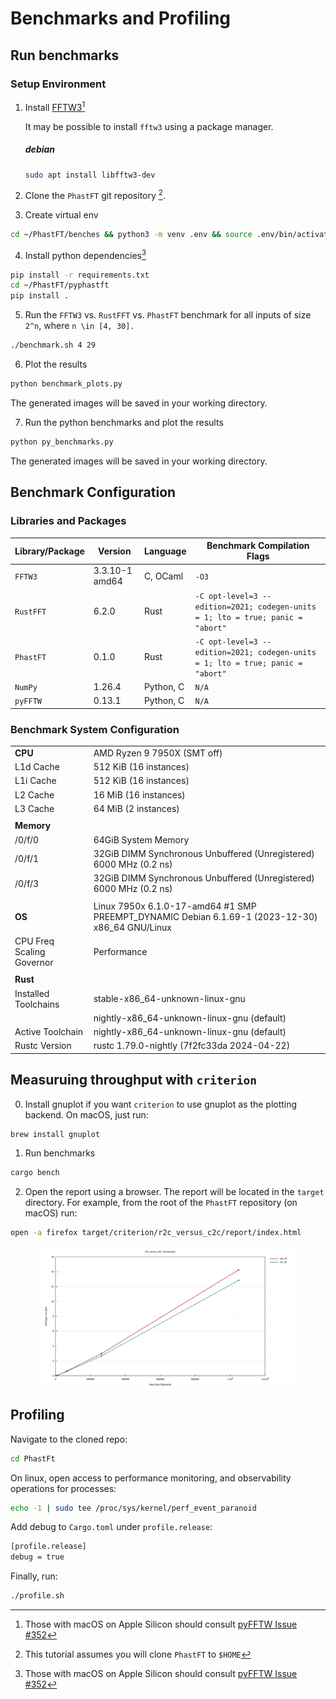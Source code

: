 # Benchmarks and Profiling

## Run benchmarks

### Setup Environment

1. Install [FFTW3](http://www.fftw.org/download.html)[^1]

   It may be possible to install `fftw3` using a package manager.

   ##### debian
   ```bash
   sudo apt install libfftw3-dev
   ```

2. Clone the `PhastFT` git repository [^2].

3. Create virtual env

```bash
cd ~/PhastFT/benches && python3 -m venv .env && source .env/bin/activate
```

4. Install python dependencies[^1]

```bash
pip install -r requirements.txt
cd ~/PhastFT/pyphastft
pip install .
```

5. Run the `FFTW3` vs. `RustFFT` vs. `PhastFT` benchmark for all inputs of size `2^n`, where `n \in [4, 30].`

```bash
./benchmark.sh 4 29
```

6. Plot the results

```bash
python benchmark_plots.py
```

The generated images will be saved in your working directory.

7. Run the python benchmarks and plot the results

```bash
python py_benchmarks.py
```

The generated images will be saved in your working directory.

## Benchmark Configuration

### Libraries and Packages

| Library/Package | Version        | Language  | Benchmark Compilation Flags                                                     |
|-----------------|----------------|-----------|---------------------------------------------------------------------------------|
| `FFTW3`         | 3.3.10-1 amd64 | C, OCaml  | `-O3`                                                                           |
| `RustFFT`       | 6.2.0          | Rust      | `-C opt-level=3 --edition=2021; codegen-units = 1; lto = true; panic = "abort"` |
| `PhastFT`       | 0.1.0          | Rust      | `-C opt-level=3 --edition=2021; codegen-units = 1; lto = true; panic = "abort"` |
| `NumPy`         | 1.26.4         | Python, C | `N/A`                                                                           |
| `pyFFTW`        | 0.13.1         | Python, C | `N/A`                                                                           |

### Benchmark System Configuration

|                           |                                                                                                 |
|---------------------------|-------------------------------------------------------------------------------------------------|
| **CPU**                   | AMD Ryzen 9 7950X (SMT off)                                                                     |
| L1d Cache                 | 512 KiB (16 instances)                                                                          |
| L1i Cache                 | 512 KiB (16 instances)                                                                          |
| L2 Cache                  | 16 MiB (16 instances)                                                                           |
| L3 Cache                  | 64 MiB (2 instances)                                                                            |
|                           |                                                                                                 |
| **Memory**                |                                                                                                 |
| /0/f/0                    | 64GiB System Memory                                                                             |
| /0/f/1                    | 32GiB DIMM Synchronous Unbuffered (Unregistered) 6000 MHz (0.2 ns)                              |
| /0/f/3                    | 32GiB DIMM Synchronous Unbuffered (Unregistered) 6000 MHz (0.2 ns)                              |
|                           |                                                                                                 |
| **OS**                    | Linux 7950x 6.1.0-17-amd64 #1 SMP PREEMPT_DYNAMIC Debian 6.1.69-1 (2023-12-30) x86_64 GNU/Linux |
| CPU Freq Scaling Governor | Performance                                                                                     |
|                           |                                                                                                 |
| **Rust**                  |                                                                                                 |
| Installed Toolchains      | stable-x86_64-unknown-linux-gnu                                                                 |
|                           | nightly-x86_64-unknown-linux-gnu (default)                                                      |
| Active Toolchain          | nightly-x86_64-unknown-linux-gnu (default)                                                      |
| Rustc Version             | rustc 1.79.0-nightly (7f2fc33da 2024-04-22)                                                     |

## Measuruing throughput with `criterion`

0. Install gnuplot if you want `criterion` to use gnuplot as the plotting backend.
   On macOS, just run:
```bash
brew install gnuplot 
```

1. Run benchmarks
```bash
cargo bench
```

2. Open the report using a browser. The report will be located in the `target` directory. 
   For example, from the root of the `PhastFT` repository (on macOS) run:
```bash
open -a firefox target/criterion/r2c_versus_c2c/report/index.html
```

<p align="center">
  <img src="https://raw.githubusercontent.com/QuState/PhastFT/main/assets/lines.svg" width="400" title="R2CFFT vs. C2C FFT" alt="Real-to-Complex FFT vs. Complex-to-Complex FFT">


## Profiling

Navigate to the cloned repo:

```bash
cd PhastFt
```

On linux, open access to performance monitoring, and observability operations for processes:

```bash
echo -1 | sudo tee /proc/sys/kernel/perf_event_paranoid
```

Add debug to `Cargo.toml` under `profile.release`:

```bash
[profile.release]
debug = true
```

Finally, run:

```bash
./profile.sh
```

[^1]: Those with macOS on Apple Silicon should
consult [pyFFTW Issue #352](https://github.com/pyFFTW/pyFFTW/issues/352#issuecomment-1945444558)

[^2]: This tutorial assumes you will clone `PhastFT` to `$HOME`
